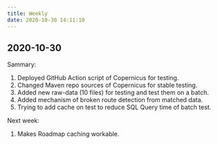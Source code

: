 ```yaml
---
title: Weekly
date: 2020-10-30 14:11:10
---
```


## 2020-10-30
Sammary:
1. Deployed GitHub Action script of Copernicus for testing.
2. Changed Maven repo sources of Copernicus for stable testing.
3. Added new raw-data (10 files) for testing and test them on a batch.
4. Added mechanism of broken route detection from matched data.
5. Trying to add cache on test to reduce SQL Query time of batch test.

Next week:
1. Makes Roadmap caching workable.